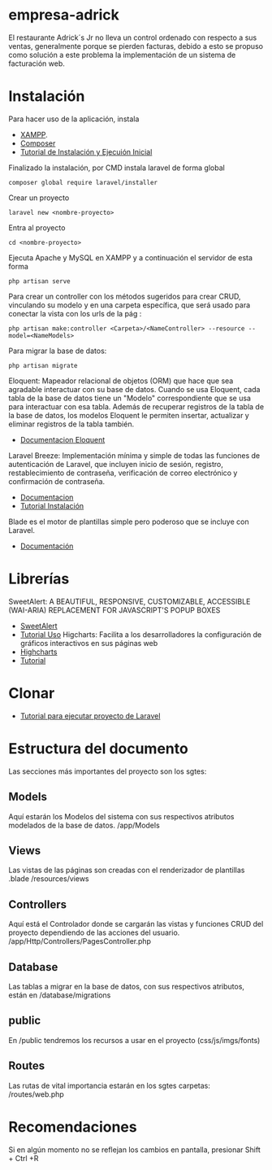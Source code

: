 # empresa-adrick
El restaurante Adrick´s Jr no lleva un control ordenado con respecto a sus ventas, generalmente porque se pierden facturas, debido a esto se propuso como solución a este problema la implementación de un sistema de facturación web.

# Instalación
Para hacer uso de la aplicación, instala
- [XAMPP](https://www.apachefriends.org/es/index.html).
- [Composer](https://getcomposer.org/)
- [Tutorial de Instalación y Ejecuión Inicial](https://www.youtube.com/watch?v=KKpXpWCTlbo&list=PLPl81lqbj-4KHPEGngoy5PSjjxcwnpCdb)

Finalizado la instalación, por CMD instala laravel de forma global
```
composer global require laravel/installer
```
Crear un proyecto
```
laravel new <nombre-proyecto>
```
Entra al proyecto
```
cd <nombre-proyecto>
```
Ejecuta Apache y MySQL en XAMPP y a continuación el servidor de esta forma
```
php artisan serve
```
Para crear un controller con los métodos sugeridos para crear CRUD, vinculando su modelo y en una carpeta específica, que será usado para conectar la vista con los urls de la pág :
```
php artisan make:controller <Carpeta>/<NameController> --resource --model=<NameModels>
```
Para migrar la base de datos:
```
php artisan migrate
```
Eloquent: Mapeador relacional de objetos (ORM) que hace que sea agradable interactuar con su base de datos. Cuando se usa Eloquent, cada tabla de la base de datos tiene un "Modelo" correspondiente que se usa para interactuar con esa tabla. Además de recuperar registros de la tabla de la base de datos, los modelos Eloquent le permiten insertar, actualizar y eliminar registros de la tabla también.
- [Documentacion Eloquent](https://laravel.com/docs/8.x/eloquent#introduction)

Laravel Breeze: Implementación mínima y simple de todas las funciones de autenticación de Laravel, que incluyen inicio de sesión, registro, restablecimiento de contraseña, verificación de correo electrónico y confirmación de contraseña.
- [Documentacion](https://laravel.com/docs/8.x/starter-kits)
- [Tutorial Instalación](https://www.youtube.com/watch?v=Gx3d9n69d9o)

Blade es el motor de plantillas simple pero poderoso que se incluye con Laravel.
- [Documentación](https://laravel.com/docs/8.x/blade#introduction)

# Librerías
SweetAlert: A BEAUTIFUL, RESPONSIVE, CUSTOMIZABLE, ACCESSIBLE (WAI-ARIA) REPLACEMENT FOR JAVASCRIPT'S POPUP BOXES
- [SweetAlert](https://sweetalert2.github.io/#download)
- [Tutorial Uso](https://www.youtube.com/watch?v=D3Ww5FGa1mY)
Higcharts: Facilita a los desarrolladores la configuración de gráficos interactivos en sus páginas web
- [Highcharts](https://www.highcharts.com/demo/pie-basic)
- [Tutorial](https://www.itsolutionstuff.com/post/how-to-add-charts-in-laravel-5-using-highcharts-example.html)

# Clonar
- [Tutorial para ejecutar proyecto de Laravel](https://www.youtube.com/watch?v=EdZ0hQtrfEU)

# Estructura del documento
Las secciones más importantes del proyecto son los sgtes:

## Models
Aquí estarán los Modelos del sistema con sus respectivos atributos modelados de la base de datos.
/app/Models

## Views
Las vistas de las páginas son creadas con el renderizador de plantillas .blade
/resources/views

## Controllers
Aquí está el Controlador donde se cargarán las vistas y funciones CRUD del proyecto dependiendo de las acciones del usuario.
/app/Http/Controllers/PagesController.php

## Database
Las tablas a migrar en la base de datos, con sus respectivos atributos, están en
/database/migrations

## public 
En /public tendremos los recursos a usar en el proyecto (css/js/imgs/fonts)

## Routes
Las rutas de vital importancia estarán en los sgtes carpetas:
/routes/web.php

# Recomendaciones
Si en algún momento no se reflejan los cambios en pantalla, presionar Shift + Ctrl +R 